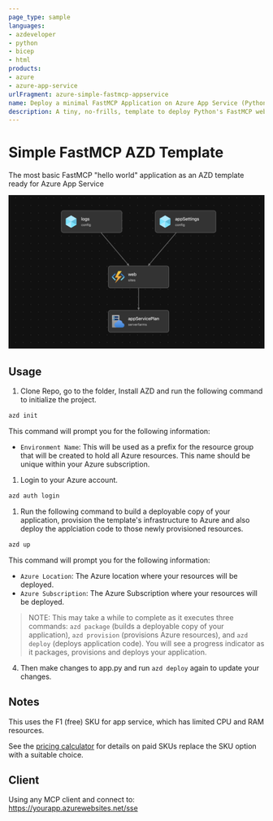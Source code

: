 ```yaml
---
page_type: sample
languages:
- azdeveloper
- python
- bicep
- html
products:
- azure
- azure-app-service
urlFragment: azure-simple-fastmcp-appservice
name: Deploy a minimal FastMCP Application on Azure App Service (Python)
description: A tiny, no-frills, template to deploy Python's FastMCP web framework to Azure App Service in the free tier.
---
```



# Simple FastMCP AZD Template

The most basic FastMCP "hello world" application as an AZD template ready for Azure App Service

![system diagram](diagram.png)

## Usage

1. Clone Repo, go to the folder, Install AZD and run the following command to initialize the project.

```bash
azd init
```

This command will prompt you for the following information:

- `Environment Name`: This will be used as a prefix for the resource group that will be created to hold all Azure resources. This name should be unique within your Azure subscription.

1. Login to your Azure account.
```bash
azd auth login
```

1. Run the following command to build a deployable copy of your application, provision the template's infrastructure to Azure and also deploy the applciation code to those newly provisioned resources.

```bash
azd up
```

This command will prompt you for the following information:
- `Azure Location`: The Azure location where your resources will be deployed.
- `Azure Subscription`: The Azure Subscription where your resources will be deployed.

> NOTE: This may take a while to complete as it executes three commands: `azd package` (builds a deployable copy of your application), `azd provision` (provisions Azure resources), and `azd deploy` (deploys application code). You will see a progress indicator as it packages, provisions and deploys your application.

4. Then make changes to app.py and run `azd deploy` again to update your changes.

## Notes

This uses the F1 (free) SKU for app service, which has limited CPU and RAM resources.

See the [pricing calculator](https://azure.microsoft.com/en-au/pricing/calculator/) for details on paid SKUs replace the SKU option with a suitable choice.

## Client

Using any MCP client and connect to: https://yourapp.azurewebsites.net/sse